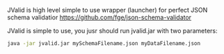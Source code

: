 JValid is high level simple to use wrapper (launcher) for perfect JSON schema validatior https://github.com/fge/json-schema-validator

JValid is simple to use, you jusr should run jvalid.jar with two parameters:

```bash
java -jar jvalid.jar mySchemaFilename.json myDataFilename.json
```